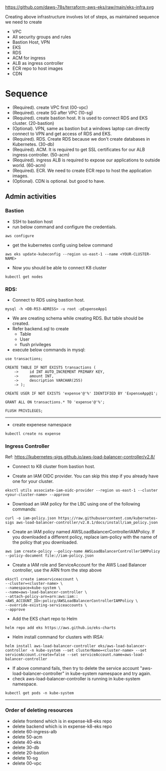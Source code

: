 https://github.com/daws-78s/terraform-aws-eks/raw/main/eks-infra.svg

Creating above infrastructure involves lot of steps, as maintained sequence we need to create

* VPC
* All security groups and rules
* Bastion Host, VPN
* EKS
* RDS
* ACM for ingress
* ALB as ingress controller
* ECR repo to host images
* CDN

# Sequence

* (Required). create VPC first (00-vpc)
* (Required). create SG after VPC (10-sg)
* (Required). create bastion host. It is used to connect RDS and EKS cluster. (20-bastion)
* (Optional). VPN, same as bastion but a windows laptop can directly connect to VPN and get access of RDS and EKS.
* (Required). RDS. Create RDS because we don't create databases in Kubernetes. (30-db)
* (Required). ACM. It is required to get SSL certificates for our ALB ingress controller. (50-acm)
* (Required). ingress ALB is required to expose our applications to outside world. (60-acm)
* (Required). ECR. We need to create ECR repo to host the application images.
* (Optional). CDN is optional. but good to have.

## Admin activities

### Bastion
* SSH to bastion host
* run below command and configure the credentials.
```
aws configure
```
* get the kubernetes config using below command
```
aws eks update-kubeconfig --region us-east-1 --name <YOUR-CLUSTER-NAME>
```
* Now you should be able to connect K8 cluster
```
kubectl get nodes
```
### RDS:
* Connect to RDS using bastion host.
```
mysql -h <DB-R53-ADRESS> -u root -pExpenseApp1
```

* We are creating schema while creating RDS. But table should be created.
* Refer backend.sql to create
    * Table
    * User
    * flush privileges
* execute below commands in mysql:
```
use transactions;
```
```
CREATE TABLE IF NOT EXISTS transactions (
    ->     id INT AUTO_INCREMENT PRIMARY KEY,
    ->     amount INT,
    ->     description VARCHAR(255)
    -> );
```
```
CREATE USER IF NOT EXISTS 'expense'@'%' IDENTIFIED BY 'ExpenseApp@1';
```
```
GRANT ALL ON transactions.* TO 'expense'@'%';
```
```
FLUSH PRIVILEGES;
```
------- 
* create expenese namespace
```
kubectl create ns expense
```

### Ingress Controller

Ref: https://kubernetes-sigs.github.io/aws-load-balancer-controller/v2.8/

* Connect to K8 cluster from bastion host.

* Create an IAM OIDC provider. You can skip this step if you already have one for your cluster.
```
eksctl utils associate-iam-oidc-provider --region us-east-1 --cluster <your-cluster-name> --approve
```
* Download an IAM policy for the LBC using one of the following commands:
```
curl -o iam-policy.json https://raw.githubusercontent.com/kubernetes-sigs aws-load-balancer-controller/v2.8.1/docs/install/iam_policy.json
```
* Create an IAM policy named AWSLoadBalancerControllerIAMPolicy. If you downloaded a different policy, replace iam-policy with the name of the policy that you downloaded.
```
aws iam create-policy --policy-name AWSLoadBalancerControllerIAMPolicy --policy-document file://iam-policy.json
```
* Create a IAM role and ServiceAccount for the AWS Load Balancer controller, use the ARN from the step above
```
eksctl create iamserviceaccount \
--cluster=<cluster-name> \
--namespace=kube-system \
--name=aws-load-balancer-controller \
--attach-policy-arn=arn:aws:iam::<AWS_ACCOUNT_ID>:policy/AWSLoadBalancerControllerIAMPolicy \
--override-existing-serviceaccounts \
--approve
```
* Add the EKS chart repo to Helm
```
helm repo add eks https://aws.github.io/eks-charts
```
* Helm install command for clusters with IRSA:
```
helm install aws-load-balancer-controller eks/aws-load-balancer-controller -n kube-system --set clusterName=<cluster-name> --set serviceAccount.create=false --set serviceAccount.name=aws-load-balancer-controller
```
* If above command fails, then try to delete the service account "aws-load-balancer-controller" in kube-system namespace and try again.
* check aws-load-balancer-controller is running in kube-system namespace.
```
kubectl get pods -n kube-system
```
------

### Order of deleting resources

* delete frontend which is in expense-k8-eks repo
* delete backend which is in expense-k8-eks repo
* delete 60-ingress-alb
* delete 50-acm
* delete 40-eks
* delete 30-db
* delete 20-bastion
* delete 10-sg
* delete 00-vpc